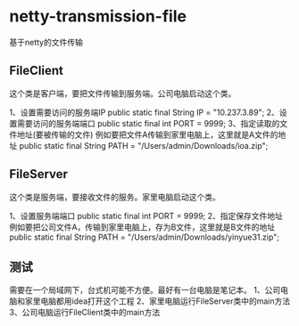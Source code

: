 # netty-transmission-file
基于netty的文件传输

## FileClient
这个类是客户端，要把文件传输到服务端。公司电脑启动这个类。

1、设置需要访问的服务端IP
public static final String IP = "10.237.3.89";
2、设置需要访问的服务端端口
public static final int PORT = 9999;
3、指定读取的文件地址(要被传输的文件) 例如要把文件A传输到家里电脑上，这里就是A文件的地址
public static final String PATH = "/Users/admin/Downloads/ioa.zip";

## FileServer 
这个类是服务端，要接收文件的服务。家里电脑启动这个类。
  
1、设置服务端端口
public static final int PORT = 9999;
2、指定保存文件地址 例如要把公司文件A，传输到家里电脑上，存为B文件，这里就是B文件的地址
public static final String PATH = "/Users/admin/Downloads/yinyue31.zip";

## 测试
需要在一个局域网下，台式机可能不方便。最好有一台电脑是笔记本。
1、公司电脑和家里电脑都用idea打开这个工程
2、家里电脑运行FileServer类中的main方法
3、公司电脑运行FileClient类中的main方法
